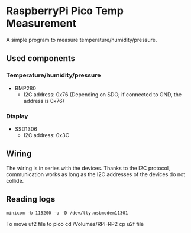 # RaspberryPi Pico Temp Measurement

A simple program to measure temperature/humidity/pressure.

## Used components
### Temperature/humidity/pressure 
- BMP280
  - I2C address: 0x76 (Depending on SDO; if connected to GND, the address is 0x76)

### Display
- SSD1306
  - I2C address: 0x3C

## Wiring 
The wiring is in series with the devices. Thanks to the I2C protocol, communication works as long as the I2C addresses of the devices do not collide.


## Reading logs
```
minicom -b 115200 -o -D /dev/tty.usbmodem11301
```

To move uf2 file to pico
cd /Volumes/RPI-RP2
cp u2f file